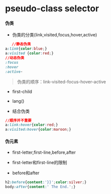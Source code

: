 # pseudo-class selector

#### 伪类

- 伪类的分类(link,visited,focus,hover,active)

```css
   //静态伪类
a:link{color:blue;}
a:visited {color:red;}
//动态伪类
:focus
:hover
:active·
```

>  伪类的顺序：link-visited-focus-hover-active

- first-child

- lang()

- 结合伪类

```css
//顺序并不重要
a:link:hover{color:red;}
a:visited:hover{color:maroon;}
```

#### 伪元素

- first-letter,first-line,before,after

- first-letter和first-line的限制

- before和after

```css
h2:before{content:'}}';color:silver;}
body:after{content:' The End.';}
```

  